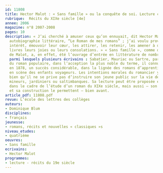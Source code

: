 ```yaml
---
id: 11808
title: Hector Malot : « Sans famille » ou la conquête de soi. Lecture cursive
rubrique:  Récits du XIXe siècle [4e]
annee: 2006
magazine: n°8 2007-2008
pages: 10
description: « J’ai cherché à amuser ceux qu’on ennuyait, dit Hector Malot dans son
  autobiographie littéraire, “Le Roman de mes romans” ; j’ai voulu provoquer leur
  intérêt, émouvoir leur cœur, les attirer, les retenir, les amener à demander aux
  livres leurs joies ou leurs consolations. » « Sans famille », comme d’autres titres
  de Malot, a, en effet, été l’ouvrage d’entrée en littérature de nombreux lecteurs,
  parmi lesquels plusieurs écrivains : Sabatier, Mauriac ou Sartre, par exemple… Archétype
  du roman populaire, dans l’acception la plus noble du terme, il connut dès sa publication,
  en 1878, un succès considérable, dans la lignée des romans d’apprentissage mettant
  en scène des enfants voyageurs. Les intentions morales du romancier y restent discrètes,
  bien qu’il ne se prive pas d’instruire son jeune public sur la vie des paysans,
  mineurs, jardiniers ou saltimbanques. Sa lecture peut être proposée en quatrième
  dans le cadre de l’étude d’un roman du XIXe siècle, mais aussi – son style limpide
  et sa construction le permettent – bien avant.
article_pdf: 11808.pdf
revue: L’école des lettres des collèges
auteurs:
- Dominique Blum
disciplines:
- français
jeunesse:
- romans, récits et nouvelles « classiques »s
niveau_etudes:
- quatrième
oeuvres:
- Sans famille
ecrivains:
- Hector Malot
programmes:
- lecture - récits du 19e siècle
---
```


